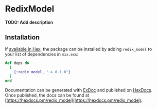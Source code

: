 # RedixModel

**TODO: Add description**

## Installation

If [available in Hex](https://hex.pm/docs/publish), the package can be installed
by adding `redix_model` to your list of dependencies in `mix.exs`:

```elixir
def deps do
  [
    {:redix_model, "~> 0.1.0"}
  ]
end
```

Documentation can be generated with [ExDoc](https://github.com/elixir-lang/ex_doc)
and published on [HexDocs](https://hexdocs.pm). Once published, the docs can
be found at [https://hexdocs.pm/redix_model](https://hexdocs.pm/redix_model).

